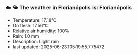 ### ☁️ 🌤️  The weather in Florianópolis is: Florianópolis

- Temperature: 17.18°C
- On flesh: 17.56°C
- Relative air humidity: 100%
- Rain: 1.0 mm
- Description: Light rain
- last updated: 2025-06-23T05:19:55.775472
